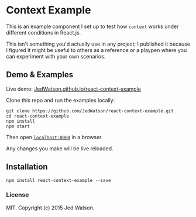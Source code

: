 # Context Example

This is an example component I set up to test how `context` works under different conditions in React.js.

This isn't something you'd actually use in any project; I published it because I figured it might be useful to others as a reference or a playpen where you can experiment with your own scenarios.

## Demo & Examples

Live demo: [JedWatson.github.io/react-context-example](http://JedWatson.github.io/react-context-example/)

Clone this repo and run the examples locally:

```
git clone https://github.com/JedWatson/react-context-example.git
cd react-context-example
npm install
npm start
```

Then open [`localhost:8000`](http://localhost:8000) in a browser.

Any changes you make will be live reloaded.


## Installation

```
npm install react-context-example --save
```

### License

MIT. Copyright (c) 2015 Jed Watson.

